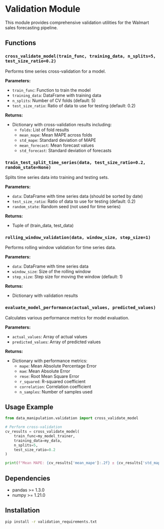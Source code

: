 # Validation Module

This module provides comprehensive validation utilities for the Walmart sales forecasting pipeline.

## Functions

### `cross_validate_model(train_func, training_data, n_splits=5, test_size_ratio=0.2)`

Performs time series cross-validation for a model.

**Parameters:**
- `train_func`: Function to train the model
- `training_data`: DataFrame with training data
- `n_splits`: Number of CV folds (default: 5)
- `test_size_ratio`: Ratio of data to use for testing (default: 0.2)

**Returns:**
- Dictionary with cross-validation results including:
  - `folds`: List of fold results
  - `mean_mape`: Mean MAPE across folds
  - `std_mape`: Standard deviation of MAPE
  - `mean_forecast`: Mean forecast values
  - `std_forecast`: Standard deviation of forecasts

### `train_test_split_time_series(data, test_size_ratio=0.2, random_state=None)`

Splits time series data into training and testing sets.

**Parameters:**
- `data`: DataFrame with time series data (should be sorted by date)
- `test_size_ratio`: Ratio of data to use for testing (default: 0.2)
- `random_state`: Random seed (not used for time series)

**Returns:**
- Tuple of (train_data, test_data)

### `rolling_window_validation(data, window_size, step_size=1)`

Performs rolling window validation for time series data.

**Parameters:**
- `data`: DataFrame with time series data
- `window_size`: Size of the rolling window
- `step_size`: Step size for moving the window (default: 1)

**Returns:**
- Dictionary with validation results

### `evaluate_model_performance(actual_values, predicted_values)`

Calculates various performance metrics for model evaluation.

**Parameters:**
- `actual_values`: Array of actual values
- `predicted_values`: Array of predicted values

**Returns:**
- Dictionary with performance metrics:
  - `mape`: Mean Absolute Percentage Error
  - `mae`: Mean Absolute Error
  - `rmse`: Root Mean Square Error
  - `r_squared`: R-squared coefficient
  - `correlation`: Correlation coefficient
  - `n_samples`: Number of samples used

## Usage Example

```python
from data_manipulation.validation import cross_validate_model

# Perform cross-validation
cv_results = cross_validate_model(
    train_func=my_model_trainer,
    training_data=my_data,
    n_splits=5,
    test_size_ratio=0.2
)

print(f"Mean MAPE: {cv_results['mean_mape']:.2f} ± {cv_results['std_mape']:.2f}")
```

## Dependencies

- pandas >= 1.3.0
- numpy >= 1.21.0

## Installation

```bash
pip install -r validation_requirements.txt
```
